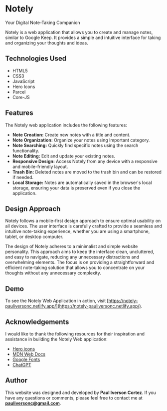 # Notely 

Your Digital Note-Taking Companion

Notely is a web application that allows you to create and manage notes, similar to Google Keep. It provides a simple and intuitive interface for taking and organizing your thoughts and ideas. 

## Technologies Used

- HTML5
- CSS3
- JavaScript
- Hero Icons
- Parcel
- Core-JS

## Features

The Notely web application includes the following features:

- **Note Creation:** Create new notes with a title and content.
- **Note Organization:** Organize your notes using Important category.
- **Note Searching:** Quickly find specific notes using the search functionality.
- **Note Editing:** Edit and update your existing notes.
- **Responsive Design:** Access Notely from any device with a responsive and mobile-friendly layout.
- **Trash Bin:** Deleted notes are moved to the trash bin and can be restored if needed.
- **Local Storage:** Notes are automatically saved in the browser's local storage, ensuring your data is preserved even if you close the application.

## Design Approach

Notely follows a mobile-first design approach to ensure optimal usability on all devices. The user interface is carefully crafted to provide a seamless and intuitive note-taking experience, whether you are using a smartphone, tablet, or desktop computer.

The design of Notely adheres to a minimalist and simple website personality. This approach aims to keep the interface clean, uncluttered, and easy to navigate, reducing any unnecessary distractions and overwhelming elements. The focus is on providing a straightforward and efficient note-taking solution that allows you to concentrate on your thoughts without any unnecessary complexity.

## Demo

To see the Notely Web Application in action, visit [https://notely-pauliversonc.netlify.app/](https://notely-pauliversonc.netlify.app/).

## Acknowledgements

I would like to thank the following resources for their inspiration and assistance in building the Notely Web application:

- [Hero icons](https://v1.heroicons.com/)
- [MDN Web Docs](https://developer.mozilla.org/en-US/)
- [Google Fonts](https://fonts.google.com/)
- [ChatGPT](https://openai.com/blog/chatgpt/)

## Author

This website was designed and developed by **Paul Iverson Cortez**. If you have any questions or comments, please feel free to contact me at **pauliversonc@gmail.com**.